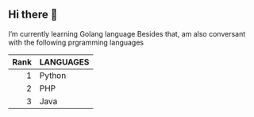 ## Hi there 👋

I’m currently learning Golang language
Besides that, am also conversant with the following prgramming languages


| Rank | LANGUAGES     |
|-----:|---------------|
|     1|  Python       |
|     2|  PHP          |
|     3|  Java         |
